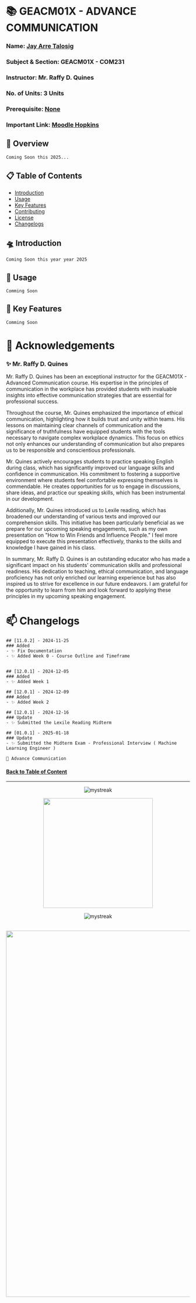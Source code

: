 <!-- Background github cover with short introduction down below 
<img src="https://github.com/flexycode/GERIZ01X/blob/main/assets/Rizal.png" />
-->

<!-- Background github cover with short introduction down below 
<img src="https://github.com/Theropodr/Theropodr/blob/main/assets/RavenVanillaPhoenix.jpg" />
-->

# 📚 GEACM01X - ADVANCE COMMUNICATION

### Name: [Jay Arre Talosig](https://github.com/flexycode)  
### Subject & Section: GEACM01X - COM231 
### Instructor: Mr. Raffy D. Quines 
### No. of Units: 3 Units
### Prerequisite: [None](https://www.youtube.com/watch?v=KyUVo8ijZ98)
### Important Link: [Moodle Hopkins](https://moodle.hopkins.ph/course/index.php?categoryid=4)

## 🧠 Overview
<!--
This elective course provides students with the theoretical knowledge and practical skills in utilizing GitHub for version control and collaborative software development. The course covers the fundamental concepts of Git, the GitHub platform, and best practices for managing projects effectively using these tools. By the end of this course, students will be equipped to use GitHub to manage code repositories, collaborate with others, and contribute to open-source projects.
-->
```
Coming Soon this 2025...
```
## 📋 Table of Contents

- [Introduction](#-introduction)
- [Usage](#-usage)
- [Key Features](#-key-features)
- [Contributing](#-contributing)
- [License](#-license)
- [Changelogs](#-changelogs)

## 🛸 Introduction
<!--
Welcome to the GitHub Course! This repository serves as a comprehensive guide for understanding, implementing, and optimizing version control and collaboration practices using GitHub. In today's software development landscape, effective use of GitHub is crucial for ensuring that code is organized, accessible, and collaboratively developed. Our goal is to provide you with the tools, methodologies, and best practices necessary to leverage GitHub effectively.

This documentation covers a wide range of topics, including Git fundamentals, branching strategies, pull requests, issue tracking, and collaboration workflows. Whether you are a beginner developer, an IT professional, or a project manager, you will find valuable insights and resources to help you navigate the complexities of using GitHub.
-->
```
Coming Soon this year year 2025
```

## 👷 Usage
<!--
**Explore the Documentation**: Begin by reviewing the various sections of this documentation. Each section is designed to provide in-depth knowledge on specific aspects of using GitHub.

**Implement Best Practices**: Utilize the best practices outlined in the documentation to enhance your team's collaboration and version control processes. This includes strategies for branching, merging, and managing pull requests.

**Utilize Tools and Resources**: Take advantage of the tools and resources provided in this repository. This may include templates for issues and pull requests, as well as links to useful GitHub integrations and applications.

**Contribute to the Community**: We encourage collaboration and contributions from users. If you have insights, tools, or practices that could benefit others, please consider sharing them through pull requests or issues.

**Stay Updated**: GitHub is an evolving platform. Keep an eye on the repository for updates, new resources, and community discussions to stay informed about the latest features and best practices.
-->
```
Comming Soon
```
## 🚀 Key Features
<!--
**Comprehensive Framework**: A structured approach to using GitHub that covers all essential aspects, including version control, collaboration, and project management.

**Best Practices**: Detailed guidelines and strategies for effective use of Git and GitHub, ensuring that your team adheres to industry standards and workflows.

**Practical Tools**: Access to templates, checklists, and software recommendations that facilitate the implementation of GitHub practices.

**Real-World Examples**: Case studies and examples that illustrate successful GitHub workflows in various development contexts.

**Community Contributions**: An open platform for users to share their insights, tools, and practices, fostering a collaborative learning environment.
-->
```
Comming Soon
```

# 🔭 Acknowledgements   

### ✨ Mr. Raffy D. Quines

Mr. Raffy D. Quines has been an exceptional instructor for the GEACM01X - Advanced Communication course. His expertise in the principles of communication in the workplace has provided students with invaluable insights into effective communication strategies that are essential for professional success.

Throughout the course, Mr. Quines emphasized the importance of ethical communication, highlighting how it builds trust and unity within teams. His lessons on maintaining clear channels of communication and the significance of truthfulness have equipped students with the tools necessary to navigate complex workplace dynamics. This focus on ethics not only enhances our understanding of communication but also prepares us to be responsible and conscientious professionals.

Mr. Quines actively encourages students to practice speaking English during class, which has significantly improved our language skills and confidence in communication. His commitment to fostering a supportive environment where students feel comfortable expressing themselves is commendable. He creates opportunities for us to engage in discussions, share ideas, and practice our speaking skills, which has been instrumental in our development.

Additionally, Mr. Quines introduced us to Lexile reading, which has broadened our understanding of various texts and improved our comprehension skills. This initiative has been particularly beneficial as we prepare for our upcoming speaking engagements, such as my own presentation on "How to Win Friends and Influence People." I feel more equipped to execute this presentation effectively, thanks to the skills and knowledge I have gained in his class.

In summary, Mr. Raffy D. Quines is an outstanding educator who has made a significant impact on his students' communication skills and professional readiness. His dedication to teaching, ethical communication, and language proficiency has not only enriched our learning experience but has also inspired us to strive for excellence in our future endeavors. I am grateful for the opportunity to learn from him and look forward to applying these principles in my upcoming speaking engagement.

# 📫 Changelogs
```
## [11.0.2] - 2024-11-25    
### Added  
- ✨ Fix Documentation
- ✨ Added Week 0 - Course Outline and Timeframe


## [12.0.1] - 2024-12-05    
### Added  
- ✨ Added Week 1

## [12.0.1] - 2024-12-09    
### Added  
- ✨ Added Week 2

## [12.0.1] - 2024-12-16    
### Update  
- ✨ Submitted the Lexile Reading Midterm

## [01.0.1] - 2025-01-18    
### Update  
- ✨ Submitted the Midterm Exam - Professional Interview ( Machine Learning Engineer )

💎 Advance Communication
```

<!-- Introduction Pannel button link, it will redirect to the top -->
#### [Back to Table of Content](#-introduction)

<!-- End point line insert Thanks for visiting enjoy your day, feel free to modify this  -->
---
<p align="center">
<img src="https://readme-typing-svg.demolab.com/?lines=Thanks+For+Visiting+Enjoy+Your+Day+~!;" alt="mystreak"/>
</p>

<!-- Genshin Impact -->
<div align="center">
<img src="https://media.giphy.com/media/wcVQHVg5lYsCDkxz4J/giphy.gif?cid=ecf05e47yz4oc4o3pl85zwujqt2e6xumb1fhticxniefaqmu&ep=v1_stickers_search&rid=giphy.gif&ct=s" width="300">
</div>

<!-- End point line insert Comeback again next time, feel free to modify this  -->
<p align="center">
<img src="https://readme-typing-svg.demolab.com/?lines=💎💎Come+Back+Again+next+time💎💎" alt="mystreak"/>
</p>

</p>
    
<br>
<!-- End point insert background effect line of sight color red -->
<img src="https://user-images.githubusercontent.com/74038190/212284100-561aa473-3905-4a80-b561-0d28506553ee.gif" width="1000">
